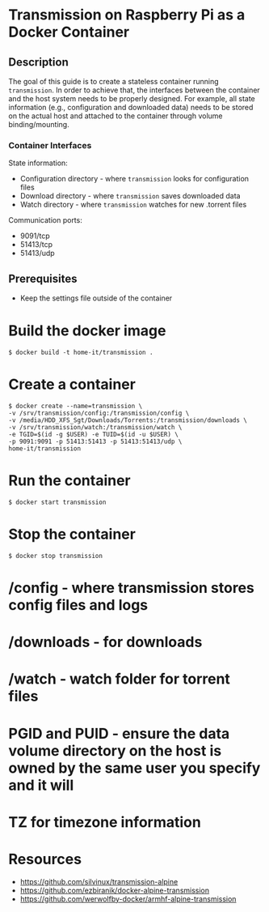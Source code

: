 # Transmission on Raspberry Pi as a Docker Container

## Description

The goal of this guide is to create a stateless container running `transmission`.
In order to achieve that, the interfaces between the container and the host system needs to be properly designed. For example, all state information (e.g., configuration and downloaded data) needs to be stored on the actual host and attached to the container
through volume binding/mounting.

### Container Interfaces

State information:

* Configuration directory - where `transmission` looks for configuration files
* Download directory - where `transmission` saves downloaded data
* Watch directory - where `transmission` watches for new .torrent files

Communication ports:

* 9091/tcp
* 51413/tcp
* 51413/udp



## Prerequisites
* Keep the settings file outside of the container

# Build the docker image
`$ docker build -t home-it/transmission .`

# Create a container
```
$ docker create --name=transmission \
-v /srv/transmission/config:/transmission/config \
-v /media/HDD_XFS_Sgt/Downloads/Torrents:/transmission/downloads \
-v /srv/transmission/watch:/transmission/watch \
-e TGID=$(id -g $USER) -e TUID=$(id -u $USER) \
-p 9091:9091 -p 51413:51413 -p 51413:51413/udp \
home-it/transmission
```

# Run the container
`$ docker start transmission`

# Stop the container
`$ docker stop transmission`

# /config - where transmission stores config files and logs
# /downloads - for downloads
# /watch - watch folder for torrent files
# PGID and PUID - ensure the data volume directory on the host is owned by the same user you specify and it will
# TZ for timezone information

# Resources
* https://github.com/silvinux/transmission-alpine
* https://github.com/ezbiranik/docker-alpine-transmission
* https://github.com/werwolfby-docker/armhf-alpine-transmission
